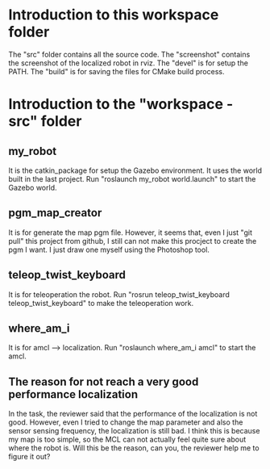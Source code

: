 # Introduction to this workspace folder
The "src" folder contains all the source code.
The "screenshot" contains the screenshot of the localized robot in rviz.
The "devel" is for setup the PATH.
The "build" is for saving the files for CMake build process.

# Introduction to the "workspace - src" folder
## my_robot
It is the catkin_package for setup the Gazebo environment.
It uses the world built in the last project.
Run "roslaunch my_robot world.launch" to start the Gazebo world.

## pgm_map_creator
It is for generate the map pgm file.
However, it seems that, even I just "git pull" this project from github, I still can not make this procject to create the pgm I want. I just draw one myself using the Photoshop tool.

## teleop_twist_keyboard
It is for teleoperation the robot.
Run "rosrun teleop_twist_keyboard teleop_twist_keyboard" to make the teleoperation work.

## where_am_i
It is for amcl --> localization.
Run "roslaunch where_am_i amcl" to start the amcl.

## The reason for not reach a very good performance localization
In the task, the reviewer said that the performance of the localization is not good. However, even I tried to change the map parameter and also the sensor sensing frequency, the localization is still bad. I think this is because my map is too simple, so the MCL can not actually feel quite sure about where the robot is. Will this be the reason, can you, the reviewer help me to figure it out?
